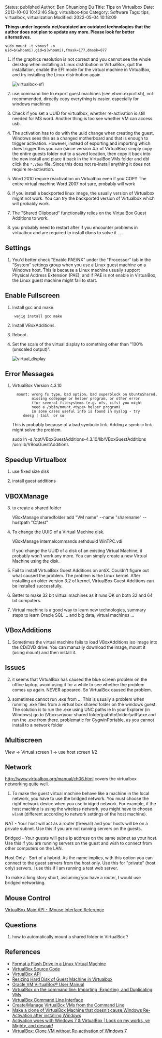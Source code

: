 Status: published
Author: Ben Chuanlong Du
Title: Tips on Virtualbox
Date: 2013-10-03 10:42:46
Slug: virtualbox-tips
Category: Software
Tags: tips, virtualbox, virtualization
Modified: 2022-05-04 10:18:09

**Things under legendu.net/outdated are outdated technologies that the author does not plan to update any more. Please look for better alternatives.**

```
sudo mount -t vboxsf -o uid=$(whoami),gid=$(whoami),fmask=177,dmask=077
```
 
1. If the graphics resolution is not correct
    and you cannot see the whole desktop 
    when installing a Linux distribution in VirtualBox,
    quit the installation,
    enable the EFI mode for the virtual machine in VirtualBox,
    and try installing the Linux distribution again.

    ![virtualbox-efi](https://user-images.githubusercontent.com/824507/166753101-f3723b7f-d3a1-4199-8a39-e9ff106e5fdb.png)

1. use command line to export guest machines (see vbvm.export.sh),
    not recommended, directly copy everything is easier,
    especially for windows machines

6. Check if you set a UUID for virtualbox, whether re-activation is still needed for MS word.
    Another thing is too see whether VM can access usb.

7. The activation has to do with the uuid change when creating the guest. 
    Windows sees this as a changed motherboard and that is enough to trigger activation.
    However, 
    instead of exporting and importing which does trigger this 
    you can (since version 4.x of VirtualBox) simply copy the entire guests folder out 
    to a saved location, 
    then copy it back into the new install 
    and place it back in the VirtualBox VMs folder and dbl click the `*.vbox` file. 
    Since this does not re-install anything it does not require re-activation.

8. Word 2010 require reactivation on Virtualbox even if you COPY The entire virtual machine 
    Word 2007 not sure, probably will work


9. If you install a backported linux image, 
    the usually version of Virtualbox might not work. 
    You can try the backported version of Virtualbox which will probably work.

1. The "Shared Clipboard" functionality relies on the VirtualBox Guest Additions to work.

2. you probably need to restart after if you encounter problems in virtualbox and are required to install dkms to solve it ...

## Settings

1. You'd better check "Enable PAE/NX" under the "Processor" tab in the "System" settings group
    when you use a Linux guest machine on a Windows host.
    This is because a Linux machine usually support Physical Address Extension (PAE),
    and if PAE is not enable in VirtualBox, 
    the Linux guest machine might fail to start.

## Enable Fullscreen 

1. Install gcc and make. 

        wajig install gcc make

2. Install VBoxAdditions.

3. Reboot.

4. Set the scale of the virtual display to something other than "100% (unscaled output)".

    ![virtual_display](https://user-images.githubusercontent.com/824507/127074652-f319d5f7-5f91-442f-966c-6c522b4daea0.png)

## Error Messages

1. VirtualBox Version 4.3.10

         mount: wrong fs type, bad option, bad superblock on UbuntuShared,
                missing codepage or helper program, or other error
                (for several filesystems (e.g. nfs, cifs) you might
                need a /sbin/mount.<type> helper program)
                In some cases useful info is found in syslog - try
            dmesg | tail  or so

    This is probably because of a bad symbolic link.
    Adding a symblic link might solve the problem.

    sudo ln -s /opt/VBoxGuestAdditions-4.3.10/lib/VBoxGuestAdditions /usr/lib/VBoxGuestAdditions

## Speedup Virtualbox

1. use fixed size disk

2. install guest additions

## VBOXManage

3. to create a shared folder 

    VBoxManage sharedfolder add "VM name" --name "sharename" --hostpath "C:\test"

4. To change the UUID of a Virtual Machine disk.

    VBoxManage internalcommands sethduuid WinTPC.vdi 

    If you change the UUID of a disk of an existing Virtual Machine, 
    it probably won't work any more. 
    You can simply create a new Virtual Machine using the disk.

1. Fail to install VirtualBox Guest Additions on antiX. 
    Couldn't figure out what caused the problem. 
    The problem is the Linux kernel. 
    After installing an older version 3.2 of kernel, VirtualBox Guest Additions can be installed successfully.

2. Better to make 32 bit virtual machines as it runs OK on both 32 and 64 bit computers.

8. Virtual machine is a good way to learn new technologies, 
    summary steps to learn Oracle SQL ... and big data, virtual machines ...

## VBoxAdditions

1. Sometimes the virtual machine fails to load VBoxAdditions iso image into the CD/DVD drive. 
    You can manually download the image, mount it (using mount) and then install it.

## Issues

2. it seems that VirtualBox has caused the blue screen problem on the office laptop, 
    avoid using it for a while to see whether the problem comes up again.
    NEVER appeared. So VirtualBox caused the problem.


1. sometimes cannot run .exe from ...
    This is usually a problem when running .exe files 
    from a virtual box shared folder on the windows guest. 
    The solution is to run the .exe using UNC paths 
    ie In your Explorer (in Windows) go to \Vboxsvr\your shared folder\path\to\folder\with\exe 
    and run the .exe from there.
    problematic for CygwinPortable, as you cannot install to a network folder

## Multiscreen

View -> Virtual screen 1 -> use host screen 1/2

## Network

<http://www.virtualbox.org/manual/ch06.html> covers the virtualbox networking quite well.

1. To make the guest virtual machine behave like a machine in the local network,
    you have to use the bridged network.
    You must choose the right network device when you use bridged network. 
    For example, if the host machine is using the wireless network, 
    you might have to choose `wlan0` 
    (different according to network settings of the host machine).



NAT - Your host will act as a router (firewall) and your hosts will be on a private subnet. 
Use this if you are not running servers on the guests.

Bridged - Your guests will get a ip address on the same subnet as your host. 
Use this if you are running servers on the guest 
and wish to connect from other computers on the LAN.

Host Only - Sort of a hybrid. As the name implies, 
with this option you can connect to the guest servers from the host only. 
Use this for "private" (host only) servers. 
I use this if I am running a test web server.

To make a long story short, 
assuming you have a router, I would use bridged networking.

## Mouse Control

[VirtualBox Main API - IMouse Interface Reference](https://www.virtualbox.org/sdkref/interface_i_mouse.html)

## Questions

1. how to automatically mount a shared folder in VirtualBox ?

## References

- [Format a Flash Drive in a Linux Virtual Machine](http://www.legendu.net/misc/blog/format-a-flash-drive-in-a-linux-virtual-machine)
- [VirtualBox Source Code](https://www.virtualbox.org/browser/vbox/trunk#src)
- [VirtualBox API](http://www.legendu.net/misc/blog/virtualbox-api)
- [Resizing Hard Disk of Guest Machine in Virtualbox](http://www.legendu.net/en/blog/resizing-hard-disk-of-guest-machine-in-virtualbox)
- [Oracle VM VirtualBox® User Manual](http://www.virtualbox.org/manual/)
- [VirtualBox on the command line: Importing, Exporting, and Duplicating VMs](http://www.trimentation.com/wp/?p=100)
- [VirtualBox Command Line Interface](http://andunix.net/info/virtualbox/cli)
- [Create/Manage VirtualBox VMs from the Command Line](http://nakkaya.com/2012/08/30/create-manage-virtualBox-vms-from-the-command-line/)
- [Make a clone of VirtualBox Machine that doesn't cause Windows Re-Activation after installing Windows](http://superuser.com/questions/472951/make-a-clone-of-virtualbox-machine-that-doesnt-cause-windows-re-activation-afte)
- [Activation woes with Windows 7 & VirtualBox | Look on my works, ye Mighty, and despair!](http://grahamrhay.wordpress.com/2012/04/22/activation-woes-with-windows-7-virtualbox/)
- [VirtualBox: Clone VM without Re-activation of Windows 7](http://www.windowstablet.tv/windows-tips/190-virtualbox-clone-windows-activation/)

